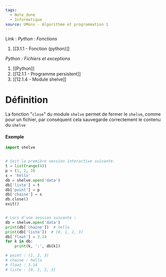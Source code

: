 ```yaml
---
tags:
  - Note_done
  - Informatique
source: UMons - Algorithme et programmation 1
---
```


Link :
_Python : Fonctions_
1. [[3.1.1 - Fonction (python)]]

_Python : Fichiers et exceptions_
1. [[Python]]
2. [[12.1.1 - Programme persistent]]
3. [[12.1.4 - Module shelve]]

# Définition
La fonction "`close`" du module `shelve` permet de fermer le `shelve`, comme pour un fichier, par conséquent cela sauvegarde correctement le contenu du `shelve`

#### Exemple
```python
import shelve 


# Soit la première session interactive suivante.
t = list(range(4)) 
p = (1, 2, 3) 
s = 'hello' 
db = shelve.open('data') 
db['liste'] = t
db['point'] = p 
db['chaine'] = s 
db.close() 
exit()


# Lors d’une session suivante :
db = shelve.open('data') 
print(db['chaine'])  # hello 
print(db['liste'])  # [0, 1, 2, 3] 
db['float'] = 3.14 
for k in db: 
	print(k, ':', db[k])

# point : (1, 2, 3) 
# chaine : hello 
# float : 3.14 
# liste : [0, 1, 2, 3]
```
